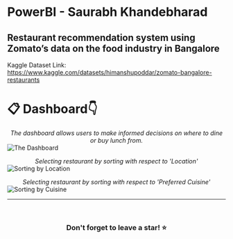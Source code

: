 # PowerBI - Saurabh Khandebharad
## Restaurant recommendation system using Zomato’s data on the food industry in Bangalore
Kaggle Dataset Link: https://www.kaggle.com/datasets/himanshupoddar/zomato-bangalore-restaurants

# 📋 Dashboard👇

_<div align="center">The dashboard allows users to make informed decisions on where to dine or buy lunch from.</div>_
![The Dashboard](https://github.com/Saurabhkhandebharad/PowerBI-SK/assets/104715190/c54fdf0e-09c6-4107-ba2f-169e565aa0ef)


_<div align="center">Selecting restaurant by sorting with respect to 'Location'</div>_
![Sorting by Location](https://github.com/Saurabhkhandebharad/PowerBI-SK/assets/104715190/66617f5d-47d6-4fd0-8e0c-259ede369cbb)


_<div align="center">Selecting restaurant by sorting with respect to 'Preferred Cuisine'</div>_
![Sorting by Cuisine](https://github.com/Saurabhkhandebharad/PowerBI-SK/assets/104715190/5d67be93-971a-4ef5-95b4-f043c46134b9)


<hr />
<br />


### <div align="center">Don't forget to leave a star! ⭐️</div>
